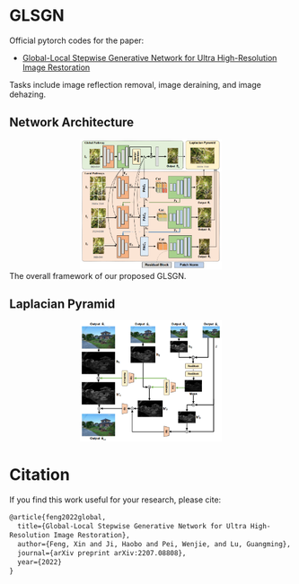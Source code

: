 # GLSGN
Official pytorch codes for the paper:
- [Global-Local Stepwise Generative Network for Ultra High-Resolution Image Restoration](https://arxiv.org/pdf/2207.08808.pdf)

Tasks include image reflection removal, image deraining, and image dehazing.
## Network Architecture
<div  align="center"> <img src="Figures/framework.png" alt="Cover" width="50%" align=center/> </div>
The overall framework of our proposed GLSGN.

## Laplacian Pyramid
<div  align="center"> <img src="Figures/LP.png" alt="Cover" width="50%" align=center/> </div>

# Citation

If you find this work useful for your research, please cite:

```
@article{feng2022global,
  title={Global-Local Stepwise Generative Network for Ultra High-Resolution Image Restoration},
  author={Feng, Xin and Ji, Haobo and Pei, Wenjie, and Lu, Guangming},
  journal={arXiv preprint arXiv:2207.08808},
  year={2022}
}
```
